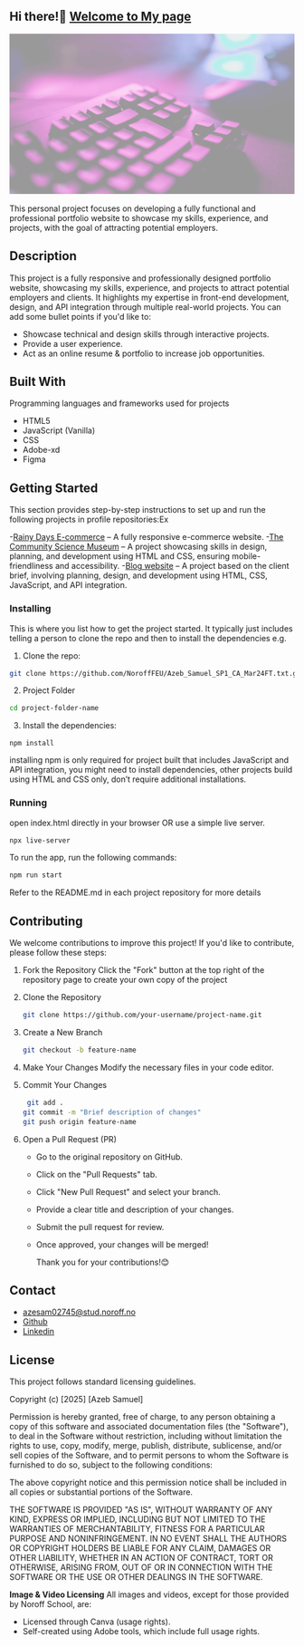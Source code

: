 ## Hi there!👋 [ Welcome to My page](https://github.com/SocanIcode/Portfolio-1)

![blog image card project exame 1, retrived from profilepage card](https://github.com/SocanIcode/Portfolio-1/blob/main/images/background-image.png)

This personal project focuses on developing a fully functional and professional portfolio website to showcase my skills, experience, and projects, with the goal of attracting potential employers.

## Description

This project is a fully responsive and professionally designed portfolio website, showcasing my skills, experience, and projects to attract potential employers and clients. It highlights my expertise in front-end development, design, and API integration through multiple real-world projects.
You can add some bullet points if you'd like to:

-  Showcase technical and design skills through interactive projects.
-  Provide a user experience.
-  Act as an online resume & portfolio to increase job opportunities.


## Built With

Programming languages and frameworks used for projects

- HTML5
- JavaScript (Vanilla)
- CSS
- Adobe-xd
- Figma

## Getting Started
This section provides step-by-step instructions to set up and run the following projects in profile repositories:Ex

-[Rainy Days E-commerce](https://github.com/SocanIcode/HTML-CSS---CA.git) – A fully responsive e-commerce website.
-[The Community Science Museum](https://github.com/SocanIcode/Semester_project.git) – A project showcasing skills in design, planning, and development using HTML and CSS, ensuring mobile-friendliness and accessibility.
-[Blog website](https://github.com/NoroffFEU/Azeb_Samuel_SP1_CA_Mar24FT.txt.git) – A project based on the client brief, involving planning, design, and development using HTML, CSS, JavaScript, and API integration.

### Installing

This is where you list how to get the project started. It typically just includes telling a person to clone the repo and then to install the dependencies e.g.

1. Clone the repo:

```bash
git clone https://github.com/NoroffFEU/Azeb_Samuel_SP1_CA_Mar24FT.txt.git
```
2. Project Folder
   
```bash
cd project-folder-name
```

3. Install the dependencies:

```
npm install
```
installing npm is only required for project built that  includes JavaScript and API integration, you might need to install dependencies, other projects build using HTML and CSS only, don’t require additional installations.

### Running

open index.html directly in your browser OR use a simple live server.

```bash
npx live-server
```

To run the app, run the following commands:

```bash
npm run start
```
Refer to the README.md in each project repository for more details

## Contributing
We welcome contributions to improve this project! If you'd like to contribute, please follow these steps:
1. Fork the Repository
   Click the "Fork" button at the top right of the repository page to create your own copy of the project
   
2. Clone the Repository

   ```bash
   git clone https://github.com/your-username/project-name.git
   ```
3. Create a New Branch
    ```bash
    git checkout -b feature-name
    ```
4. Make Your Changes
    Modify the necessary files in your code editor.
5. Commit Your Changes
    ```bash
     git add .
    git commit -m "Brief description of changes"
    git push origin feature-name
    ```
6. Open a Pull Request (PR)
     - Go to the original repository on GitHub.
     - Click on the "Pull Requests" tab.
     - Click "New Pull Request" and select your branch.
     - Provide a clear title and description of your changes.
     - Submit the pull request for review.
     - Once approved, your changes will be merged!   

       Thank you for your contributions!😊
       
   
   

## Contact

- azesam02745@stud.noroff.no
- [Github](https://github.com/SocanIcode/)
- [Linkedin](https://www.linkedin.com/in/azebsame)

## License

This project follows standard licensing guidelines.

Copyright (c) [2025] [Azeb Samuel]

Permission is hereby granted, free of charge, to any person obtaining a copy
of this software and associated documentation files (the "Software"), to deal
in the Software without restriction, including without limitation the rights
to use, copy, modify, merge, publish, distribute, sublicense, and/or sell
copies of the Software, and to permit persons to whom the Software is
furnished to do so, subject to the following conditions:

The above copyright notice and this permission notice shall be included in all
copies or substantial portions of the Software.

THE SOFTWARE IS PROVIDED "AS IS", WITHOUT WARRANTY OF ANY KIND, EXPRESS OR
IMPLIED, INCLUDING BUT NOT LIMITED TO THE WARRANTIES OF MERCHANTABILITY,
FITNESS FOR A PARTICULAR PURPOSE AND NONINFRINGEMENT. IN NO EVENT SHALL THE
AUTHORS OR COPYRIGHT HOLDERS BE LIABLE FOR ANY CLAIM, DAMAGES OR OTHER
LIABILITY, WHETHER IN AN ACTION OF CONTRACT, TORT OR OTHERWISE, ARISING FROM,
OUT OF OR IN CONNECTION WITH THE SOFTWARE OR THE USE OR OTHER DEALINGS IN THE
SOFTWARE.

**Image & Video Licensing**
All images and videos, except for those provided by Noroff School, are:

- Licensed through Canva (usage rights).
- Self-created using Adobe tools, which include full usage rights.



